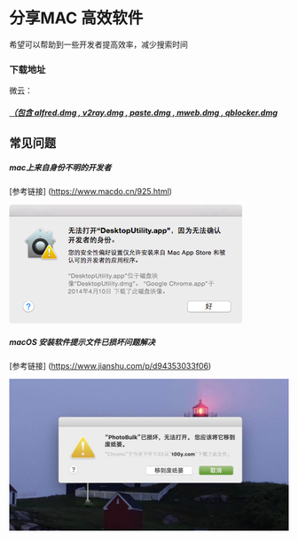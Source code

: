 分享MAC 高效软件
=================
希望可以帮助到一些开发者提高效率，减少搜索时间

### 下载地址
微云：
##### [（包含 alfred.dmg , v2ray.dmg , paste.dmg , mweb.dmg , qblocker.dmg](https://share.weiyun.com/5p3u75K)  

常见问题
----
##### mac上来自身份不明的开发者 
[参考链接] (https://www.macdo.cn/925.html)

![image.png](https://raw.githubusercontent.com/Darrenzzy/pic-lib/master/img/20200414111558.png)

##### macOS 安装软件提示文件已损坏问题解决 
[参考链接] (https://www.jianshu.com/p/d94353033f06)

![image](https://raw.githubusercontent.com/Darrenzzy/pic-lib/master/img/20200414111408.png)






